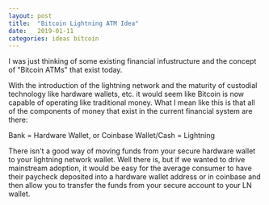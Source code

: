 ```yaml
---
layout: post
title:  "Bitcoin Lightning ATM Idea"
date:   2019-01-11
categories: ideas bitcoin
---
```

I was just thinking of some existing financial infustructure and the concept of "Bitcoin ATMs" that exist today.

With the introduction of the lightning network and the maturity of custodial technology like hardware wallets, etc. it would seem like Bitcoin is now capable of operating like traditional money. What I mean like this is that all of the components of money that exist in the current financial system are there:

Bank = Hardware Wallet, or Coinbase
Wallet/Cash = Lightning

There isn't a good way of moving funds from your secure hardware wallet to your lightning network wallet. Well there is, but if we wanted to drive mainstream adoption, it would be easy for the average consumer to have their paycheck deposited into a hardware wallet address or in coinbase and then allow you to transfer the funds from your secure account to your LN wallet.

